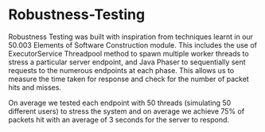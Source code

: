 # Robustness-Testing
Robustness Testing was built with inspiration from techniques learnt in our 50.003 Elements of Software Construction module. This includes the use of ExecutorService Threadpool method to spawn multiple worker threads to stress a particular server endpoint, and Java Phaser to sequentially sent requests to the numerous endpoints at each phase. This allows us to measure the time taken for response and check for the number of packet hits and misses.

On average we tested each endpoint with 50 threads (simulating 50 different users) to stress the system and on average we achieve 75% of packets hit with an average of 3 seconds for the server to respond.
